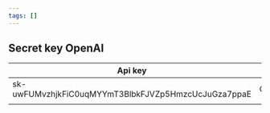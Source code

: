 ```yaml
---
tags: []
---
```

## Secret key OpenAI
| Api key                                             | Name     |
| --------------------------------------------------- | -------- |
| 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 | Obsidian |
|                                                     |          |